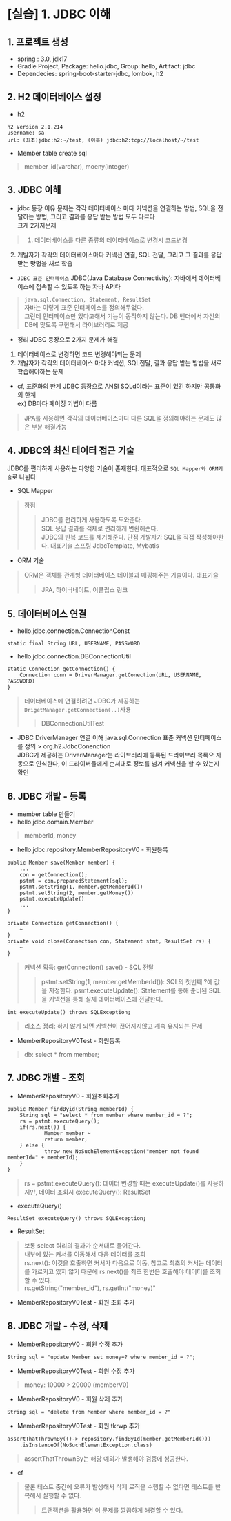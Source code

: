 # [실습] 1. JDBC 이해
## 1. 프로젝트 생성
- spring : 3.0, jdk17
- Gradle Project, Package: hello.jdbc, Group: hello, Artifact: jdbc
- Dependecies: spring-boot-starter-jdbc, lombok, h2

## 2. H2 데이터베이스 설정
- h2
```
h2 Version 2.1.214
username: sa
url: (최초)jdbc:h2:~/test, (이후) jdbc:h2:tcp://localhost/~/test
```
- Member table create sql
> member_id(varchar), moeny(integer)

## 3. JDBC 이해
- jdbc 등장 이유
문제는 각각 데이터베이스 마다 커넥션을 연결하는 방법, SQL을 전달하는 방법, 그리고 결과를 응답 받는 방법 모두 다르다  
크게 2가지문제
> 1) 데이터베이스를 다른 종류의 데이터베이스로 변경시 코드변경  
2) 개발자가 각각의 데이터베이스마다 커넥션 연결, SQL 전달, 그리고 그 결과를 응답받는 방법을 새로 학습
- `JDBC 표준 인터페이스`
JDBC(Java Database Connectivity): 자바에서 데이터베이스에 접속할 수 있도록 하는 자바 API다
> `java.sql.Connection, Statement, ResultSet`  
자바는 이렇게 표준 인터페이스를 정의해두었다.  
그런데 인터페이스만 있다고해서 기능이 동작하지 않는다. DB 벤더에서 자신의 DB에 맞도록 구현해서 라이브러리로 제공
- 정리
JDBC 등장으로 2가지 문제가 해결  
1. 데이터베이스로 변경하면 코드 변경해야되는 문제
2. 개발자가 각각의 데이터베이스 마다 커넥션, SQL전달, 결과 응답 받는 방법을 새로 학습해야하는 문제
- cf, 표준화의 한계
JDBC 등장으로 ANSI SQLd이라는 표준이 있긴 하지만 공통화의 한계  
ex) DB마다 페이징 기법이 다름  
> JPA를 사용하면 각각의 데이터베이스마다 다른 SQL을 정의해야하는 문제도 많은 부분 해결가능

## 4. JDBC와 최신 데이터 접근 기술
JDBC를 편리하게 사용하는 다양한 기술이 존재한다. 대표적으로 `SQL Mapper와 ORM기술`로 나뉜다
- SQL Mapper
> 장점
>> JDBC를 편리하게 사용하도록 도와준다.  
SQL 응답 결과를 객체로 편리하게 변환해준다.  
JDBC의 반복 코드를 제거해준다.
> 단점
>> 개발자가 SQL을 직접 작성해야한다.
> 대표기술
>> 스프링 JdbcTemplate, Mybatis
- ORM 기술
> ORM은 객체를 관계형 데이터베이스 테이블과 매핑해주는 기술이다.
> 대표기술
>> JPA, 하이버네이트, 이클립스 링크

## 5. 데이터베이스 연결
- hello.jdbc.connection.ConnectionConst
```
static final String URL, USERNAME, PASSWORD
```
- hello.jdbc.connection.DBConnectionUtil
```
static Connection getConnection() {
    Connection conn = DriverManager.getConection(URL, USERNAME, PASSWORD)
}
```
> 데이터베이스에 연결하려면 JDBC가 제공하는 `DrigetManager.getConnection(..)`사용
>> DBConnectionUtilTest
- JDBC DriverManager 연결 이해
java.sql.Connection 표준 커넥션 인터페이스를 정의 > org.h2.JdbcConenction  
JDBC가 제공하는 DriverManager는 라이브러리에 등록된 드라이브러 목록으 자동으로 인식한다, 이 드라이버들에게 순서대로 정보를 넘겨 커넥션을 할 수 있는지 확인

## 6. JDBC 개발 - 등록
- member table 만들기
- hello.jdbc.domain.Member
> memberId, money
- hello.jdbc.repository.MemberRepositoryV0 - 회원등록
```
public Member save(Member member) {
    ...
    con = getConnection();
    pstmt = con.preparedStatement(sql);
    pstmt.setString(1, member.getMemberId())
    pstmt.setString(2, member.getMoney())
    pstmt.executeUpdate()
    ...
}

private Connection getConnection() {
    ~
}
private void close(Connection con, Statement stmt, ResultSet rs) {
    ~
}
```
> 커넥션 획득: getConnection()
> save() - SQL 전달
>> pstmt.setString(1, member.getMemberId()): SQL의 첫번째 ?에 값을 지정한다.
> psmt.executeUpdate(): Statement를 통해 준비된 SQL을 커넥션을 통해 실제 데이터베이스에 전달한다.
```
int executeUpdate() throws SQLException;
```
> 리소스 정리: 하지 않게 되면 커넥션이 끊어지지않고 계속 유지되는 문제
- MemberRepositoryV0Test - 회원등록
> db: select * from member;

## 7. JDBC 개발 - 조회
- MemberRepositoryV0 - 회원조회추가
```
public Member findByid(String memberId) {
	String sql = "select * from member where member_id = ?";
	rs = pstmt.executeQuery();
	if(rs.next()) {
			Member member ~
			return member;
	} else {
			throw new NoSuchElementException("member not found memberId=" + memberId);
	}
}
```
> rs = pstmt.executeQuery(): 데이터 변경할 때는 executeUpdate()를 사용하지만, 데이터 조회시 executeQuery(): ResultSet
- executeQuery()
```
ResultSet executeQuery() throws SQLException;
```
- ResultSet
> 보통 select 쿼리의 결과가 순서대로 들어간다.  
내부에 있는 커서를 이동해서 다음 데이터를 조회  
rs.next(): 이것을 호출하면 커서가 다음으로 이동, 참고로 최초의 커서는 데이터를 가르키고 있지 않기 때문에 rs.next()를 최초 한번은 호출해야 데이터를 조회할 수 있다.  
rs.getString("member_id"), rs.getInt("money)"
- MemberRepositoryV0Test - 회원 조회 추가

## 8. JDBC 개발 - 수정, 삭제
- MemberRepositoryV0 - 회원 수정 추가
```
String sql = "update Member set money=? where member_id = ?";
```
- MemberRepositoryV0Test - 회원 수정 추가
> money: 10000 > 20000 (memberV0)
- MemberRepositoryV0 - 회원 삭제 추가
```
String sql = "delete from Member where member_id = ?"
```
- MemberRepositoryV0Test - 회원 tkrwp 추가
```
assertThatThrownBy(()-> repository.findById(member.getMemberId()))
	.isInstanceOf(NoSuchElementException.class)
```
> assertThatThrownBy는 해당 예외가 발생해야 검증에 성공한다.
- cf
> 물론 테스트 중간에 오류가 발생해서 삭제 로직을 수행할 수 없다면 테스트를 반복해서 실행할 수 없다.
>> 트랜잭션을 활용하면 이 문제를 깔끔하게 해결할 수 있다.